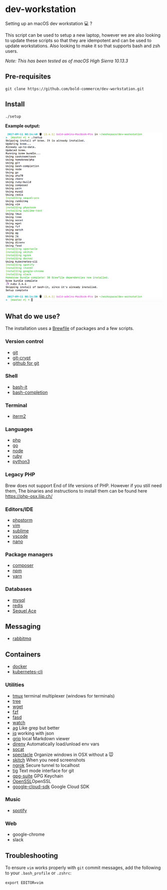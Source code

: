 # dev-workstation
Setting up an macOS dev workstation 💻 ?

This script can be used to setup a new laptop, however we are also looking to update these scripts so that they are idempotent and can be used to update workstations.
Also looking to make it so that supports bash and zsh users.

*Note: This has been tested as of macOS High Sierra 10.13.3*

## Pre-requisites
```
git clone https://github.com/bold-commerce/dev-workstation.git
```

## Install
```
./setup
```

**Example output:**

![this](example.png)

## What do we use?
The installation uses a [Brewfile](Brewfile) of packages and a few scripts.

### Version control
- [git](https://git-scm.com/)
- [git-crypt](https://www.agwa.name/projects/git-crypt/)
- [github for git](https://hub.github.com/)

### Shell
- [bash-it](https://github.com/Bash-it/bash-it)
- [bash-completion](https://github.com/scop/bash-completion)

### Terminal
- [iterm2](https://www.iterm2.com/)

### Languages
- [php](https://php.net)
- [go](https://golang.org)
- [node](https://nodejs.org)
- [ruby](https://www.ruby-lang.org/en/)
- [python3](https://www.python.org/)

### Legacy PHP

Brew does not support End of life versions of PHP. However if you still need them,
The binaries and instructions to install them can be found here https://php-osx.liip.ch/

### Editors/IDE
- [phpstorm](https://www.jetbrains.com/phpstorm/)
- [vim](http://vim-bootstrap.com/)
- [sublime](http://sublimetext.com)
- [vscode](https://code.visualstudio.com/)
- [nano](https://www.nano-editor.org/)

### Package managers
- [composer](https://getcomposer.org/)
- [npm](https://npmjs.org)
- [yarn](https://yarnpkg.com/en/)

### Databases
- [mysql](https://www.mysql.com)
- [redis](https://redis.io/)
- [Sequel Ace](https://github.com/Sequel-Ace/Sequel-Ace)

## Messaging
- [rabbitmq](https://www.rabbitmq.com/)

## Containers
- [docker](https://www.docker.com)
- [kubernetes-cli](https://kubernetes.io/)

### Utilities
- [tmux](https://robots.thoughtbot.com/a-tmux-crash-course) terminal multiplexer (windows for terminals)
- [tree](https://linux.die.net/man/1/tree)
- [wget](https://www.gnu.org/software/wget/)
- [fzf](https://github.com/junegunn/fzf)
- [fasd](https://github.com/clvv/fasd)
- [watch](https://www.tutorialspoint.com/unix_commands/watch.htm)
- [ag](https://github.com/ggreer/the_silver_searcher) Like grep but better
- [jq](https://stedolan.github.io/jq/) working with json
- [grip](https://github.com/joeyespo/grip) local Markdown viewer
- [direnv](https://direnv.net/) Automatically load/unload env vars
- [socat](https://linux.die.net/man/1/socat)
- [spectacle](https://www.spectacleapp.com/) Organize windows in OSX without a :mouse:
- [skitch](https://evernote.com/products/skitch) When you need screenshots
- [ngrok](https://ngrok.com/) Secure tunnel to localhost
- [tig](https://jonas.github.io/tig/) Text mode interface for git
- [gpg-suite](https://gpgtools.org/) GPG Keychain
- [OpenSSL](http://brewformulas.org/Openssl)OpenSSL
- [google-cloud-sdk](https://cloud.google.com/sdk/) Google Cloud SDK

### Music
- [spotify](https://www.spotify.com/ca-en/)

### Web
- google-chrome
- slack


## Troubleshooting
To ensure `vim` works properly with `git` commit messages, add the following to your `.bash_profile` or `.zshrc`:
```
export EDITOR=vim
```
